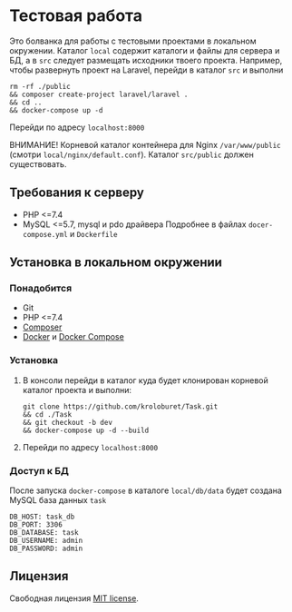 <!-- Developer: Sergey Nizhnik kroloburet@gmail.com -->

# Тестовая работа

Это болванка для работы с тестовыми проектами в локальном окружении. 
Каталог `local` содержит каталоги и файлы для сервера и БД, а в `src` следует размещать исходники твоего проекта.
Например, чтобы развернуть проект на Laravel, перейди в каталог `src` и выполни
   ```
   rm -rf ./public
   && composer create-project laravel/laravel .
   && cd .. 
   && docker-compose up -d
   ```
Перейди по адресу `localhost:8000`

ВНИМАНИЕ! Корневой каталог контейнера для Nginx `/var/www/public` (смотри `local/nginx/default.conf`). 
Каталог `src/public` должен существовать.

## Требования к серверу
* PHP <=7.4
* MySQL <=5.7, mysql и pdo драйвера
  Подробнее в файлах `docer-compose.yml` и `Dockerfile`

## Установка в локальном окружении

### Понадобится
* Git
* PHP <=7.4
* [Composer](https://getcomposer.org/)
* [Docker](https://docs.docker.com/) и [Docker Compose](https://docs.docker.com/compose/install/)

### Установка
1. В консоли перейди в каталог куда будет клонирован корневой каталог проекта и выполни:
   ```
   git clone https://github.com/kroloburet/Task.git
   && cd ./Task 
   && git checkout -b dev
   && docker-compose up -d --build
   ```
2. Перейди по адресу `localhost:8000`

### Доступ к БД
После запуска `docker-compose` в каталоге `local/db/data` будет создана MySQL база данных `task`
   ```
   DB_HOST: task_db
   DB_PORT: 3306
   DB_DATABASE: task
   DB_USERNAME: admin
   DB_PASSWORD: admin
   ```
## Лицензия
Свободная лицензия [MIT license](https://opensource.org/licenses/MIT).
